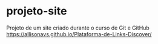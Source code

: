 # projeto-site
 Projeto de um site criado durante o curso de Git e GitHub
https://allisonavs.github.io/Plataforma-de-Links-Discover/
